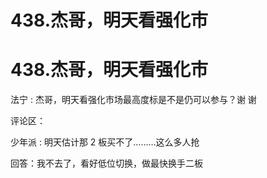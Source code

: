 # 438.杰哥，明天看强化市

# 438.杰哥，明天看强化市

法宁 : 杰哥，明天看强化市场最高度标是不是仍可以参与？谢 谢

评论区：

少年派 : 明天估计那 2 板买不了………这么多人抢

回答：我不去了，看好低位切换，做最快换手二板